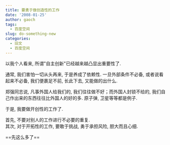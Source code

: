 ```yaml
---
title: 要勇于做创造性的工作
date: '2008-01-25'
author: gaoch
tags:
  - 百度空间
slug: do-something-new
categories:
  - 旧文
  - 百度空间
---
```


以我个人看来, 所谓"自主创新"已经越来越凸显出重要性了.  
  
通常, 我们害怕一切从头再来, 于是养成了依赖性. 一旦外部条件不必备,
或者说看起来不必备, 我们便裹足不前, 长此下去, 又能做的出什么.  
  
郑强同志说, 凡事外国人给我们的, 我们往往做不好；而外国人封锁不给的,
我们自己作出来的东西往往比外国人的好的多. 原子弹, 卫星等等都是例子.  
  
于是, 我要做开创性的工作了.  
  
首先, 不要对别人的工作进行不必要的重复.  
其次, 对于开拓性的工作, 要敢于挑战, 勇于承担风险, 胆大而且心细.  
  
  
==先这么多了==
